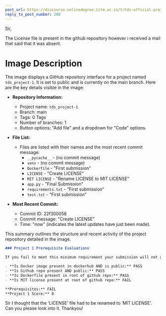 ```yaml
---
post_url: https://discourse.onlinedegree.iitm.ac.in/t/tds-official-project1-discrepencies/171141/201
reply_to_post_number: 200
---
```

Sir,

The License file is present in the github repository however i received a mail that said that it was absent.

# Image Description

The image displays a GitHub repository interface for a project named `tds_project-1`. It is set to public and is currently on the main branch. Here are the key details visible in the image:

- **Repository Information:**
  - Project name: `tds_project-1`
  - Branch: main
  - Tags: 0 Tags
  - Number of branches: 1
  - Button options: "Add file" and a dropdown for "Code" options.

- **File List:**
  - Files are listed with their names and the most recent commit message:
    - `__pycache__` - (no commit message)
    - `venv` - (no commit message)
    - `Dockerfile` - "First submission"
    - `LICENSE` - "Create LICENSE"
    - `MIT LICENSE` - "Rename LICENSE to MIT LICENSE"
    - `app.py` - "Final Submission"
    - `requirements.txt` - "First submission"
    - `test.txt` - "First submission"

- **Most Recent Commit:**
  - Commit ID: 22f300058
  - Commit message: "Create LICENSE"
  - Time: "now" (indicates the latest updates have just been made).

This summary outlines the structure and recent activity of the project repository detailed in the image.

```markdown
### Project 1 Prerequisite Evaluations

If you fail to meet this minimum requirement your submission will not get evaluated.

- **Is Docker image present in dockerhub AND is public:** PASS
- **Is Github repo present AND public:** PASS
- **Is Dockerfile present in root of github repo:** PASS
- **Is MIT license present at root of github repo:** FAIL

**Prerequisites:** FAIL  
**Project 1 Score:** 0
```

Sir I thought that the ‘LICENSE’ file had to be renamed to ‘MIT LICENSE’.  
Can you please look into it. Thankyou!